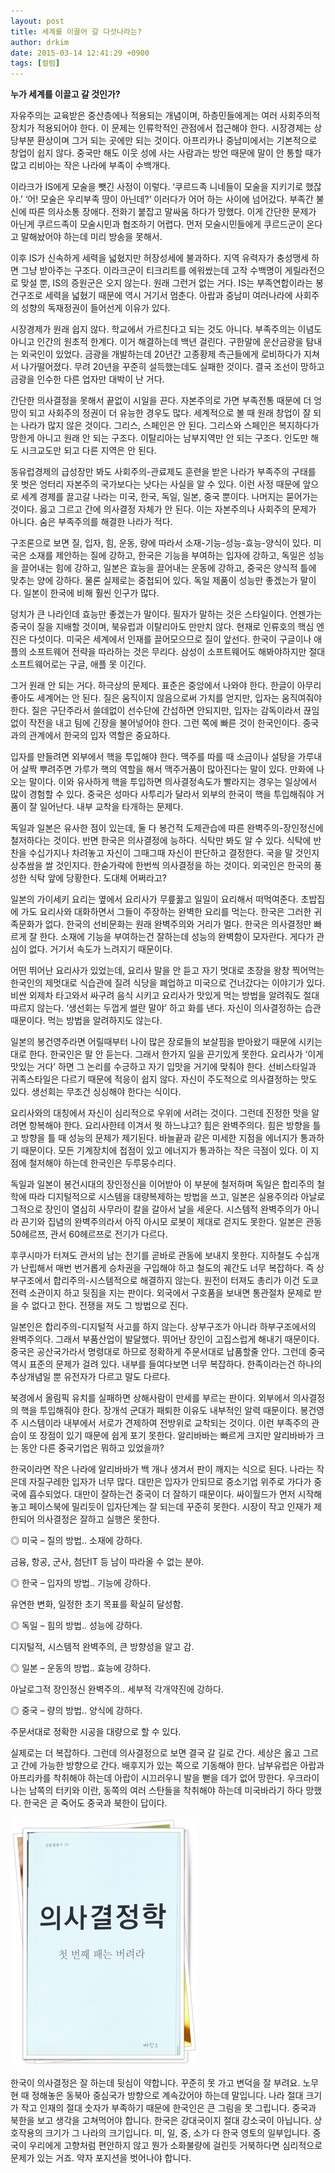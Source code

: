 ```yaml
---
layout: post
title: 세계를 이끌어 갈 다섯나라는?
author: drkim
date: 2015-03-14 12:41:29 +0900
tags: [컬럼]
---
```

**누가 세계를 이끌고 갈 것인가?** 

  


자유주의는 교육받은 중산층에나 적용되는 개념이며, 하층민들에게는 여러 사회주의적 장치가 적용되어야 한다. 이 문제는 인류학적인 관점에서 접근해야 한다. 시장경제는 상당부분 환상이며 그거 되는 곳에만 되는 것이다. 아프리카나 중남미에서는 기본적으로 창업이 쉽지 않다. 중국만 해도 이웃 성에 사는 사람과는 방언 때문에 말이 안 통할 때가 많고 리비아는 작은 나라에 부족이 수백개다. 

  


이라크가 IS에게 모술을 뺏긴 사정이 이렇다. ‘쿠르드족 니네들이 모술을 지키기로 했잖아.’ ‘어! 모술은 우리부족 땅이 아닌데?’ 이러다가 어어 하는 사이에 넘어갔다. 부족간 불신에 따른 의사소통 장애다. 전화기 붙잡고 말싸움 하다가 망했다. 이게 간단한 문제가 아닌게 쿠르드족이 모술시민과 협조하기 어렵다. 먼저 모술시민들에게 쿠르드군이 온다고 말해놨어야 하는데 미리 방송을 못해서.

  


이후 IS가 신속하게 세력을 넓혔지만 허장성세에 불과하다. 지역 유력자가 충성맹세 하면 그냥 받아주는 구조다. 이라크군이 티크리트를 에워쌌는데 고작 수백명이 게릴라전으로 맞설 뿐, IS의 증원군은 오지 않는다. 원래 그런거 없는 거다. IS는 부족연합이라는 봉건구조로 세력을 넓혔기 때문에 역시 거기서 멈춘다. 아랍과 중남미 여러나라에 사회주의 성향의 독재정권이 들어선게 이유가 있다. 

  


시장경제가 원래 쉽지 않다. 학교에서 가르친다고 되는 것도 아니다. 부족주의는 이념도 아니고 인간의 원초적 한계다. 이거 해결하는데 백년 걸린다. 구한말에 운산금광을 탐내는 외국인이 있었다. 금광을 개발하는데 20년간 고종황제 측근들에게 로비하다가 지쳐서 나가떨어졌다. 무려 20년을 꾸준히 설득했는데도 실패한 것이다. 결국 조선이 망하고 금광을 인수한 다른 업자만 대박이 난 거다. 

  


간단한 의사결정을 못해서 끝없이 시일을 끈다. 자본주의로 가면 부족전통 때문에 더 엉망이 되고 사회주의 정권이 더 유능한 경우도 많다. 세계적으로 볼 때 원래 창업이 잘 되는 나라가 많지 않은 것이다. 그리스, 스페인은 안 된다. 그리스와 스페인은 복지하다가 망한게 아니고 원래 안 되는 구조다. 이탈리아는 남부지역만 안 되는 구조다. 인도만 해도 시크교도만 되고 다른 지역은 안 된다. 

  


동유럽경제의 급성장만 봐도 사회주의-관료제도 훈련을 받은 나라가 부족주의 구태를 못 벗은 엉터리 자본주의 국가보다는 낫다는 사실을 알 수 있다. 이런 사정 때문에 앞으로 세계 경제를 끌고갈 나라는 미국, 한국, 독일, 일본, 중국 뿐이다. 나머지는 묻어가는 것이다. 옳고 그르고 간에 의사결정 자체가 안 된다. 이는 자본주의나 사회주의 문제가 아니다. 숨은 부족주의를 해결한 나라가 적다. 

  


구조론으로 보면 질, 입자, 힘, 운동, 량에 따라서 소재-기능-성능-효능-양식이 있다. 미국은 소재를 제안하는 질에 강하고, 한국은 기능을 부여하는 입자에 강하고, 독일은 성능을 끌어내는 힘에 강하고, 일본은 효능을 끌어내는 운동에 강하고, 중국은 양식적 틀에 맞추는 양에 강하다. 물론 실제로는 중첩되어 있다. 독일 제품이 성능만 좋겠는가 말이다. 일본이 한국에 비해 훨씬 인구가 많다. 

  


덩치가 큰 나라인데 효능만 좋겠는가 말이다. 필자가 말하는 것은 스타일이다. 언젠가는 중국이 질을 지배할 것이며, 북유럽과 이탈리아도 만만치 않다. 현재로 인류호의 핵심 엔진은 다섯이다. 미국은 세계에서 인재를 끌어모으므로 질이 앞선다. 한국이 구글이나 애플의 소프트웨어 전략을 따라하는 것은 무리다. 삼성이 소프트웨어도 해봐야하지만 절대 소프트웨어로는 구글, 애플 못 이긴다. 

  


그거 원래 안 되는 거다. 하극상의 문제다. 표준은 중앙에서 나와야 한다. 한글이 아무리 좋아도 세계어는 안 된다. 질은 움직이지 않음으로써 가치를 얻지만, 입자는 움직여줘야 한다. 질은 구단주라서 쓸데없이 선수단에 간섭하면 안되지만, 입자는 감독이라서 끊임없이 작전을 내고 팀에 긴장을 불어넣어야 한다. 그런 쪽에 빠른 것이 한국인이다. 중국과의 관계에서 한국의 입자 역할은 중요하다. 

  


입자를 만들려면 외부에서 핵을 투입해야 한다. 맥주를 따를 때 소금이나 설탕을 가루내어 살짝 뿌려주면 가루가 핵의 역할을 해서 맥주거품이 많아진다는 말이 있다. 만화에 나오는 말이다. 이와 유사하게 핵을 투입하면 의사결정속도가 빨라지는 경우는 일상에서 많이 경험할 수 있다. 중국은 성마다 사투리가 달라서 외부의 한국이 핵을 투입해줘야 거품이 잘 일어난다. 내부 교착을 타개하는 문제다. 

  


독일과 일본은 유사한 점이 있는데, 둘 다 봉건적 도제관습에 따른 완벽주의-장인정신에 철저하다는 것이다. 반면 한국은 의사결정에 능하다. 식탁만 봐도 알 수 있다. 식탁에 반찬을 수십가지나 차려놓고 자신이 그때그때 자신이 판단하고 결정한다. 국을 말 것인지 상추쌈을 쌀 것인지다. 한숟가락에 한번씩 의사결정을 하는 것이다. 외국인은 한국의 풍성한 식탁 앞에 당황한다. 도대체 어쩌라고? 

  


일본의 가이세키 요리는 옆에서 요리사가 무릎꿇고 일일이 요리해서 떠먹여준다. 초밥집에 가도 요리사와 대화하면서 그들이 주장하는 완벽한 요리를 먹는다. 한국은 그러한 귀족문화가 없다. 한국의 선비문화는 원래 완벽주의와 거리가 멀다. 한국은 의사결정만 빠르게 잘 한다. 소재에 기능을 부여하는건 잘하는데 성능의 완벽함이 모자란다. 게다가 관심이 없다. 거기서 속도가 느려지기 때문이다. 

  


어떤 뛰어난 요리사가 있었는데, 요리사 말을 안 듣고 자기 멋대로 초장을 왕창 찍어먹는 한국인의 제멋대로 식습관에 질려 식당을 폐업하고 미국으로 건너갔다는 이야기가 있다. 비싼 외제차 타고와서 싸구려 음식 시키고 요리사가 맛있게 먹는 방법을 알려줘도 절대 따르지 않는다. ‘생선회는 두껍게 썰란 말야’ 하고 화를 낸다. 자신이 의사결정하는 습관 때문이다. 먹는 방법을 알려하지도 않는다. 

  


일본의 봉건영주라면 어릴때부터 나이 많은 장로들의 보살핌을 받아왔기 때문에 시키는대로 한다. 한국인은 말 안 듣는다. 그래서 한가지 일을 끈기있게 못한다. 요리사가 ‘이게 맛있는 거다’ 하면 그 논리를 수긍하고 자기 입맛을 거기에 맞춰야 한다. 선비스타일과 귀족스타일은 다르기 때문에 적응이 쉽지 않다. 자신이 주도적으로 의사결정하는 맛도 있다. 생선회는 무조건 싱싱해야 한다는 식이다.

  


요리사와의 대칭에서 자신이 심리적으로 우위에 서려는 것이다. 그런데 진정한 맛을 알려면 항복해야 한다. 요리사한테 이겨서 뭣 하느냐고? 힘은 완벽주의다. 힘은 방향을 틀고 방향을 틀 때 성능의 문제가 제기된다. 바늘끝과 같은 미세한 지점을 에너지가 통과하기 때문이다. 모든 기계장치에 접점이 있고 에너지가 통과하는 작은 극점이 있다. 이 지점에 철저해야 하는데 한국인은 두루뭉수리다. 

  


독일과 일본이 봉건시대의 장인정신을 이어받아 이 부분에 철저하며 독일은 합리주의 철학에 따라 디지털적으로 시스템을 대량복제하는 방법을 쓰고, 일본은 실용주의라 아날로그적으로 장인이 열심히 사무라이 칼을 갈아서 날을 세운다. 시스템적 완벽주의가 아니라 끈기와 집념의 완벽주의라서 아직 아시모 로봇이 제대로 걷지도 못한다. 일본은 관동 50헤르쯔, 관서 60헤르쯔로 전기가 다르다. 

  


후쿠시마가 터져도 관서의 남는 전기를 곧바로 관동에 보내지 못한다. 지하철도 수십개가 난립해서 매번 번거롭게 승차권을 구입해야 하고 철도의 궤간도 너무 복잡하다. 즉 상부구조에서 합리주의-시스템적으로 해결하지 않는다. 원전이 터져도 총리가 이건 도쿄전력 소관이지 하고 뒷짐을 지는 판이다. 외국에서 구호품을 보내면 통관절차 문제로 받을 수 없다고 한다. 전쟁을 져도 그 방법으로 진다.

  


일본인은 합리주의-디지털적 사고를 하지 않는다. 상부구조가 아니라 하부구조에서의 완벽주의다. 그래서 부품산업이 발달했다. 뛰어난 장인이 고집스럽게 해내기 때문이다. 중국은 공산국가라서 명령대로 하므로 정확하게 주문서대로 납품할줄 안다. 그런데 중국 역시 표준의 문제가 걸려 있다. 내부를 들여다보면 너무 복잡하다. 한족이라는건 하나의 추상개념일 뿐 유전자가 다르고 말도 다르다.

  


북경에서 올림픽 유치를 실패하면 상해사람이 만세를 부르는 판이다. 외부에서 의사결정의 핵을 투입해줘야 한다. 장개석 군대가 패퇴한 이유도 내부적인 알력 때문이다. 봉건영주 시스템이라 내부에서 서로가 견제하여 전방위로 교착되는 것이다. 이런 부족주의 관습이 또 장점이 있기 때문에 쉽게 포기 못한다. 알리바바는 빠르게 크지만 알리바바가 크는 동안 다른 중국기업은 뭐하고 있었을까?

  


한국이라면 작은 나라에 알리바바가 백 개나 생겨서 판이 깨지는 식으로 된다. 나라는 작은데 자질구레한 입자가 너무 많다. 대만은 입자가 안되므로 중소기업 위주로 가다가 중국에 흡수되었다. 대만이 잘하는건 중국이 더 잘하기 때문이다. 싸이월드가 먼저 시작해놓고 페이스북에 밀리듯이 입자단계는 잘 되는데 꾸준히 못한다. 시장이 작고 인재가 제한되어 의사결정은 잘하고 실행은 못한다. 

  


◎ 미국 – 질의 방법.. 소재에 강하다.   
      
금융, 항공, 군사, 첨단IT 등 남이 따라올 수 없는 분야. 

  


◎ 한국 – 입자의 방법.. 기능에 강하다.  
      
유연한 변화, 일정한 초기 목표를 확실히 달성함. 

  


◎ 독일 – 힘의 방법.. 성능에 강하다.  
      
디지털적, 시스템적 완벽주의, 큰 방향성을 알고 감. 

  


◎ 일본 – 운동의 방법.. 효능에 강하다.  
      
아날로그적 장인정신 완벽주의.. 세부적 각개약진에 강하다. 

  


◎ 중국 – 량의 방법.. 양식에 강하다.  
      
주문서대로 정확한 시공을 대량으로 할 수 있다. 

  


실제로는 더 복잡하다. 그런데 의사결정으로 보면 결국 갈 길로 간다. 세상은 옳고 그르고 간에 가능한 방향으로 간다. 배후지가 있는 쪽으로 기동해야 한다. 남부유럽은 아랍과 아프리카를 착취해야 하는데 아랍이 시끄러우니 발을 뻗을 데가 없어 망한다. 우크라이나는 남쪽의 터키와 이란, 동쪽의 여러 스탄들을 착취해야 하는데 미국바라기 하다 망했다. 한국은 곧 죽어도 중국과 북한이 답이다.

  



 ![](/files/attach/images/199/135/573/111.JPG) 

  


한국이 의사결정은 잘 하는데 뒷심이 약합니다. 꾸준히 못 가고 변덕을 잘 부려요. 노무현 때 정해놓은 동북아 중심국가 방향으로 계속갔어야 하는데 말입니다. 나라 절대 크기가 작고 인재의 절대 숫자가 부족하기 때문에 한국인은 큰 그림을 못 그립니다. 중국과 북한을 보고 생각을 고쳐먹어야 합니다. 한국은 강대국이지 절대 강소국이 아닙니다. 상호작용의 크기가 그 나라의 크기입니다. 미, 일, 중, 소가 다 한국 영토의 일부입니다. 중국이 우리에게 고향처럼 편안하지 않고 뭔가 소화불량에 걸린듯 거북하다면 심리적으로 문제가 있는 거죠. 약자 포지션을 벗어나야 합니다.